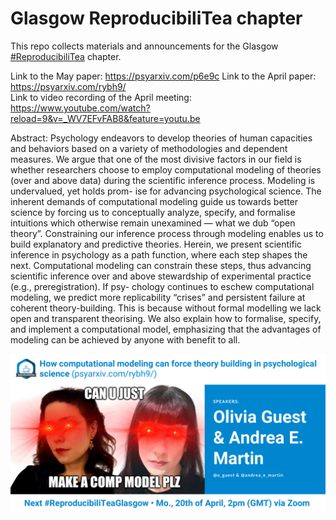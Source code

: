 # Glasgow ReproducibiliTea chapter
This repo collects materials and announcements for the Glasgow [#ReproducibiliTea](https://reproducibilitea.org/) chapter.  

Link to the May paper: https://psyarxiv.com/p6e9c
Link to the April paper: https://psyarxiv.com/rybh9/  
Link to video recording of the April meeting: https://www.youtube.com/watch?reload=9&v=_WV7EFvFAB8&feature=youtu.be

Abstract: Psychology endeavors to develop theories of human capacities and behaviors based on a variety of methodologies and dependent measures. We argue that one of the most divisive factors in our field is whether researchers choose to employ computational modeling of theories (over and above data) during the scientific inference process. Modeling is undervalued, yet holds prom- ise for advancing psychological science. The inherent demands of computational modeling guide us towards better science by forcing us to conceptually analyze, specify, and formalise intuitions which otherwise remain unexamined — what we dub “open theory”. Constraining our inference process through modeling enables us to build explanatory and predictive theories. Herein, we present scientific inference in psychology as a path function, where each step shapes the next. Computational modeling can constrain these steps, thus advancing scientific inference over and above stewardship of experimental practice (e.g., preregistration). If psy- chology continues to eschew computational modeling, we predict more replicability “crises” and persistent failure at coherent theory-building. This is because without formal modelling we lack open and transparent theorising. We also explain how to formalise, specify, and implement a computational model, emphasizing that the advantages of modeling can be achieved by anyone with benefit to all.  

![Glasgow Repro](https://github.com/annahensch/Glasgow-ReproducibiliTea/blob/master/Andrea%20E.%20Martin%20%26%20Olivia%20Guest(2).png)

